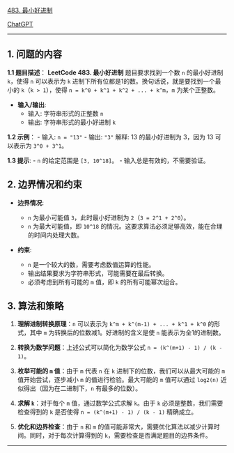 [483. 最小好进制](https://leetcode.cn/problems/smallest-good-base)

[ChatGPT](https://chat.openai.com/share/7feb84e0-1619-4b27-8bca-c2a7c30adeaf)

---

## 1. 问题的内容
**1.1 题目描述**：
**LeetCode 483. 最小好进制** 题目要求找到一个数 `n` 的最小好进制 `k`，使得 `n` 可以表示为 `k` 进制下所有位都是1的数。换句话说，就是要找到一个最小的 `k`（`k > 1`），使得 `n = k^0 + k^1 + k^2 + ... + k^m`，`m` 为某个正整数。
- **输入/输出**:
    - 输入: 字符串形式的正整数 `n`
    - 输出: 字符串形式的最小好进制 `k`

**1.2 示例**：
    - 输入: `n = "13"`
    - 输出: `"3"`
    解释: 13 的最小好进制为 3，因为 13 可以表示为 `3^0 + 3^1`。

**1.3 提示**:
    - `n` 的给定范围是 `[3, 10^18]`。
    - 输入总是有效的，不需要验证。

## 2. 边界情况和约束

- **边界情况**:
    - `n` 为最小可能值 `3`，此时最小好进制为 `2`（`3 = 2^1 + 2^0`）。
    - `n` 为最大可能值，即 `10^18` 的情况。这要求算法必须足够高效，能在合理的时间内处理大数。

- **约束**:
    - `n` 是一个较大的数，需要考虑数值运算的性能。
    - 输出结果要求为字符串形式，可能需要在最后转换。
    - 必须考虑到所有可能的 `m` 值，即 `k` 的所有可能幂次组合。


## 3. 算法和策略

1. **理解进制转换原理**：`n` 可以表示为 `k^m + k^(m-1) + ... + k^1 + k^0` 的形式，其中 `m` 为转换后的位数减1。好进制的含义是使 `n` 能表示为全1的进制数。

2. **转换为数学问题**：上述公式可以简化为数学公式 `n = (k^(m+1) - 1) / (k - 1)`。

3. **枚举可能的 `m` 值**：由于 `m` 代表 `n` 在 `k` 进制下的位数，我们可以从最大可能的 `m` 值开始尝试，逐步减小 `m` 的值进行检验。最大可能的 `m` 值可以通过 `log2(n)` 近似得出（因为在二进制下，`n` 有最多的位数）。

4. **求解 `k`**：对于每个 `m` 值，通过数学公式求解 `k`。由于 `k` 必须是整数，我们需要检查得到的 `k` 是否使得 `n = (k^(m+1) - 1) / (k - 1)` 精确成立。

5. **优化和边界检查**：由于 `n` 和 `m` 的值可能非常大，需要优化算法以减少计算时间。同时，对于每次计算得到的 `k`，需要检查是否满足题目的边界条件。
---